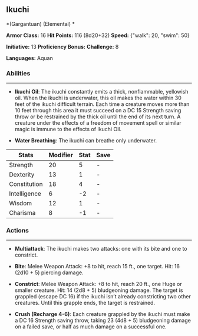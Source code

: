 ## Ikuchi
*(Gargantuan) (Elemental) *

**Armor Class:** 16
**Hit Points:** 116 (8d20+32)
**Speed:** {"walk": 20, "swim": 50}

**Initiative:** 13
**Proficiency Bonus:**
**Challenge:** 8

**Languages:** Aquan

### Abilities
 --- 
- **Ikuchi Oil**: The ikuchi constantly emits a thick, nonflammable, yellowish oil. When the ikuchi is underwater, this oil makes the water within 30 feet of the ikuchi difficult terrain. Each time a creature moves more than 10 feet through this area it must succeed on a DC 15 Strength saving throw or be restrained by the thick oil until the end of its next turn. A creature under the effects of a freedom of movement spell or similar magic is immune to the effects of Ikuchi Oil.

- **Water Breathing**: The ikuchi can breathe only underwater.



| Stats | Modifier | Stat | Save
| ---- | ---- | ---- | ---- |
| Strength | 20 | 5 | - |
| Dexterity | 13 | 1 | - |
| Constitution | 18 | 4 | - |
| Intelligence | 6 | -2 | - |
| Wisdom | 12 | 1 | - |
| Charisma | 8 | -1 | - |

### Actions
 --- 
- **Multiattack**: The ikuchi makes two attacks: one with its bite and one to constrict.

- **Bite**: Melee Weapon Attack: +8 to hit, reach 15 ft., one target. Hit: 16 (2d10 + 5) piercing damage.

- **Constrict**: Melee Weapon Attack: +8 to hit, reach 20 ft., one Huge or smaller creature. Hit: 14 (2d8 + 5) bludgeoning damage. The target is grappled (escape DC 16) if the ikuchi isn’t already constricting two other creatures. Until this grapple ends, the target is restrained.

- **Crush (Recharge 4-6)**: Each creature grappled by the ikuchi must make a DC 16 Strength saving throw, taking 23 (4d8 + 5) bludgeoning damage on a failed save, or half as much damage on a successful one.

